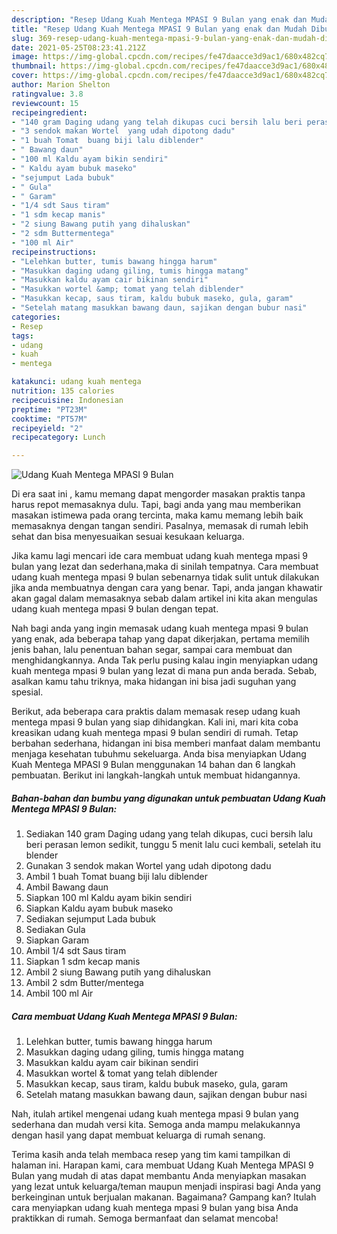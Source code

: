 ```yaml
---
description: "Resep Udang Kuah Mentega MPASI 9 Bulan yang enak dan Mudah Dibuat"
title: "Resep Udang Kuah Mentega MPASI 9 Bulan yang enak dan Mudah Dibuat"
slug: 369-resep-udang-kuah-mentega-mpasi-9-bulan-yang-enak-dan-mudah-dibuat
date: 2021-05-25T08:23:41.212Z
image: https://img-global.cpcdn.com/recipes/fe47daacce3d9ac1/680x482cq70/udang-kuah-mentega-mpasi-9-bulan-foto-resep-utama.jpg
thumbnail: https://img-global.cpcdn.com/recipes/fe47daacce3d9ac1/680x482cq70/udang-kuah-mentega-mpasi-9-bulan-foto-resep-utama.jpg
cover: https://img-global.cpcdn.com/recipes/fe47daacce3d9ac1/680x482cq70/udang-kuah-mentega-mpasi-9-bulan-foto-resep-utama.jpg
author: Marion Shelton
ratingvalue: 3.8
reviewcount: 15
recipeingredient:
- "140 gram Daging udang yang telah dikupas cuci bersih lalu beri perasan lemon sedikit tunggu 5 menit lalu cuci kembali setelah itu blender"
- "3 sendok makan Wortel  yang udah dipotong dadu"
- "1 buah Tomat  buang biji lalu diblender"
- " Bawang daun"
- "100 ml Kaldu ayam bikin sendiri"
- " Kaldu ayam bubuk maseko"
- "sejumput Lada bubuk"
- " Gula"
- " Garam"
- "1/4 sdt Saus tiram"
- "1 sdm kecap manis"
- "2 siung Bawang putih yang dihaluskan"
- "2 sdm Buttermentega"
- "100 ml Air"
recipeinstructions:
- "Lelehkan butter, tumis bawang hingga harum"
- "Masukkan daging udang giling, tumis hingga matang"
- "Masukkan kaldu ayam cair bikinan sendiri"
- "Masukkan wortel &amp; tomat yang telah diblender"
- "Masukkan kecap, saus tiram, kaldu bubuk maseko, gula, garam"
- "Setelah matang masukkan bawang daun, sajikan dengan bubur nasi"
categories:
- Resep
tags:
- udang
- kuah
- mentega

katakunci: udang kuah mentega 
nutrition: 135 calories
recipecuisine: Indonesian
preptime: "PT23M"
cooktime: "PT57M"
recipeyield: "2"
recipecategory: Lunch

---
```



![Udang Kuah Mentega MPASI 9 Bulan](https://img-global.cpcdn.com/recipes/fe47daacce3d9ac1/680x482cq70/udang-kuah-mentega-mpasi-9-bulan-foto-resep-utama.jpg)

Di era  saat ini , kamu memang dapat mengorder masakan praktis tanpa harus repot memasaknya dulu. Tapi, bagi anda yang mau memberikan masakan istimewa pada orang tercinta, maka kamu memang lebih baik memasaknya dengan tangan sendiri. Pasalnya, memasak di rumah lebih sehat dan bisa menyesuaikan sesuai kesukaan keluarga.

Jika kamu lagi mencari ide cara membuat udang kuah mentega mpasi 9 bulan yang lezat dan sederhana,maka di sinilah tempatnya. Cara membuat udang kuah mentega mpasi 9 bulan  sebenarnya tidak sulit untuk dilakukan jika anda membuatnya dengan cara yang benar. Tapi, anda jangan khawatir akan gagal dalam memasaknya 
sebab dalam artikel ini kita akan mengulas udang kuah mentega mpasi 9 bulan dengan tepat.  



Nah bagi anda yang ingin memasak udang kuah mentega mpasi 9 bulan yang enak, ada beberapa tahap yang dapat dikerjakan, pertama memilih jenis bahan, lalu penentuan bahan segar, sampai cara membuat dan menghidangkannya. Anda Tak perlu pusing kalau ingin menyiapkan udang kuah mentega mpasi 9 bulan yang lezat di mana pun anda berada. Sebab, asalkan kamu  tahu triknya, maka hidangan ini bisa jadi suguhan yang spesial.

Berikut, ada beberapa cara praktis  dalam memasak resep udang kuah mentega mpasi 9 bulan yang siap dihidangkan. Kali ini, mari kita coba kreasikan udang kuah mentega mpasi 9 bulan sendiri di rumah. Tetap berbahan sederhana, hidangan ini bisa memberi manfaat dalam membantu menjaga kesehatan tubuhmu sekeluarga. Anda bisa menyiapkan Udang Kuah Mentega MPASI 9 Bulan menggunakan 14 bahan dan 6 langkah pembuatan. Berikut ini langkah-langkah untuk membuat hidangannya.

<!--inarticleads1-->

##### Bahan-bahan dan bumbu yang digunakan untuk pembuatan Udang Kuah Mentega MPASI 9 Bulan:

1. Sediakan 140 gram Daging udang yang telah dikupas, cuci bersih lalu beri perasan lemon sedikit, tunggu 5 menit lalu cuci kembali, setelah itu blender
1. Gunakan 3 sendok makan Wortel  yang udah dipotong dadu
1. Ambil 1 buah Tomat  buang biji lalu diblender
1. Ambil  Bawang daun
1. Siapkan 100 ml Kaldu ayam bikin sendiri
1. Siapkan  Kaldu ayam bubuk maseko
1. Sediakan sejumput Lada bubuk
1. Sediakan  Gula
1. Siapkan  Garam
1. Ambil 1/4 sdt Saus tiram
1. Siapkan 1 sdm kecap manis
1. Ambil 2 siung Bawang putih yang dihaluskan
1. Ambil 2 sdm Butter/mentega
1. Ambil 100 ml Air




<!--inarticleads2-->

##### Cara membuat Udang Kuah Mentega MPASI 9 Bulan:

1. Lelehkan butter, tumis bawang hingga harum
1. Masukkan daging udang giling, tumis hingga matang
1. Masukkan kaldu ayam cair bikinan sendiri
1. Masukkan wortel &amp; tomat yang telah diblender
1. Masukkan kecap, saus tiram, kaldu bubuk maseko, gula, garam
1. Setelah matang masukkan bawang daun, sajikan dengan bubur nasi




Nah, itulah artikel mengenai  udang kuah mentega mpasi 9 bulan  yang sederhana dan mudah versi kita. Semoga anda mampu melakukannya dengan hasil yang dapat membuat keluarga di rumah senang. 

Terima kasih anda telah membaca resep yang tim kami tampilkan di halaman ini. Harapan kami, cara membuat  Udang Kuah Mentega MPASI 9 Bulan yang mudah di atas dapat membantu Anda menyiapkan masakan yang lezat untuk keluarga/teman maupun menjadi inspirasi bagi Anda yang berkeinginan untuk berjualan makanan. Bagaimana? Gampang kan? Itulah cara menyiapkan udang kuah mentega mpasi 9 bulan yang bisa Anda praktikkan di rumah. Semoga bermanfaat dan selamat mencoba!

